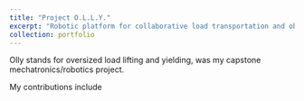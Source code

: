 ```yaml
---
title: "Project O.L.L.Y."
excerpt: "Robotic platform for collaborative load transportation and obstacle avoidance<br/><img src='/images/olly_labeled_500.png'>"
collection: portfolio
---
```


Olly stands for oversized load lifting and yielding, was my capstone mechatronics/robotics project. 

My contributions include



